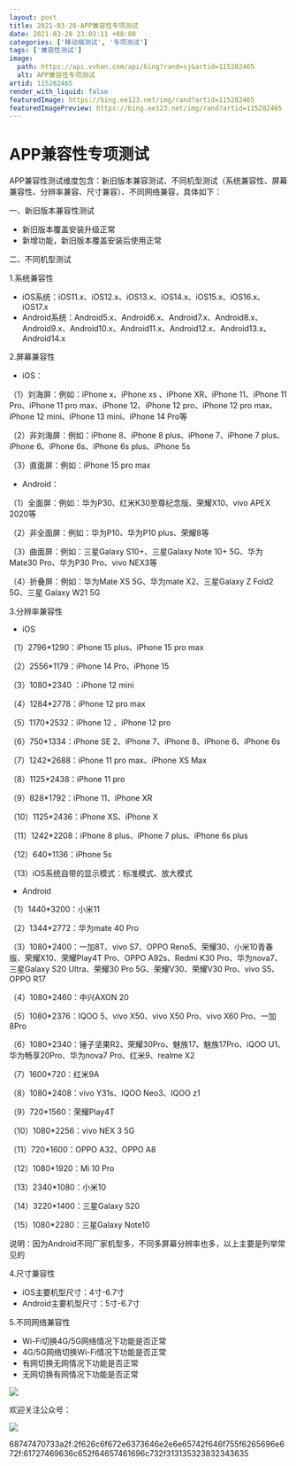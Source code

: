 ```yaml
---
layout: post
title: 2021-03-28-APP兼容性专项测试
date: 2021-03-28 23:03:11 +08:00
categories: ['移动端测试', '专项测试']
tags: ['兼容性测试']
image:
  path: https://api.vvhan.com/api/bing?rand=sj&artid=115282465
  alt: APP兼容性专项测试
artid: 115282465
render_with_liquid: false
featuredImage: https://bing.ee123.net/img/rand?artid=115282465
featuredImagePreview: https://bing.ee123.net/img/rand?artid=115282465
---
```


# APP兼容性专项测试

APP兼容性测试维度包含：新旧版本兼容测试、不同机型测试（系统兼容性、屏幕兼容性、分辨率兼容、尺寸兼容）、不同网络兼容，具体如下：

一、新旧版本兼容性测试

* 新旧版本覆盖安装升级正常
* 新增功能，新旧版本覆盖安装后使用正常

二、不同机型测试

1.系统兼容性

* iOS系统：iOS11.x、iOS12.x、iOS13.x、iOS14.x、iOS15.x、iOS16.x、iOS17.x
* Android系统：Android5.x、Android6.x、Android7.x、Android8.x、Android9.x、Android10.x、Android11.x、Android12.x、Android13.x、Android14.x

2.屏幕兼容性

* iOS：

（1）刘海屏：例如：iPhone x、iPhone xs 、iPhone XR、iPhone 11、iPhone 11 Pro、iPhone 11 pro max、iPhone 12、iPhone 12 pro、iPhone 12 pro max、iPhone 12 mini、iPhone 13 mini、iPhone 14 Pro等

（2）非刘海屏：例如：iPhone 8、iPhone 8 plus、iPhone 7、iPhone 7 plus、iPhone 6、iPhone 6s、iPhone 6s plus、iPhone 5s

（3）直面屏：例如：iPhone 15 pro max

* Android：

（1）全面屏：例如：华为P30、红米K30至尊纪念版、荣耀X10、vivo APEX 2020等

（2）非全面屏：例如：华为P10、华为P10 plus、荣耀8等

（3）曲面屏：例如：三星Galaxy S10+、三星Galaxy Note 10+ 5G、华为Mate30 Pro、华为P30 Pro、vivo NEX3等

（4）折叠屏：例如：华为Mate XS 5G、华为mate X2、三星Galaxy Z Fold2 5G、三星 Galaxy W21 5G

3.分辨率兼容性

* iOS

（1）2796\*1290：iPhone 15 plus、iPhone 15 pro max

（2）2556\*1179：iPhone 14 Pro、iPhone 15

（3）1080\*2340 ：iPhone 12 mini

（4）1284\*2778：iPhone 12 pro max

（5）1170\*2532：iPhone 12 、iPhone 12 pro

（6）750\*1334：iPhone SE 2、iPhone 7、iPhone 8、iPhone 6、iPhone 6s

（7）1242\*2688：iPhone 11 pro max、iPhone XS Max

（8）1125\*2438：iPhone 11 pro

（9）828\*1792：iPhone 11、iPhone XR

（10）1125\*2436：iPhone XS、iPhone X

（11）1242\*2208：iPhone 8 plus、iPhone 7 plus、iPhone 6s plus

（12）640\*1136：iPhone 5s

（13）iOS系统自带的显示模式：标准模式、放大模式

* Android

（1）1440\*3200：小米11

（2）1344\*2772：华为mate 40 Pro

（3）1080\*2400：一加8T、vivo S7、OPPO Reno5、荣耀30、小米10青春版、荣耀X10、荣耀Play4T Pro、OPPO A92s、Redmi K30 Pro、华为nova7、三星Galaxy S20 Ultra、荣耀30 Pro 5G、荣耀V30、荣耀V30 Pro、vivo S5、OPPO R17

（4）1080\*2460：中兴AXON 20

（5）1080\*2376：IQOO 5、vivo X50、vivo X50 Pro、vivo X60 Pro、一加8Pro

（6）1080\*2340：锤子坚果R2、荣耀30Pro、魅族17、魅族17Pro、iQOO U1、华为畅享20Pro、华为nova7 Pro、红米9、realme X2

（7）1600\*720：红米9A

（8）1080\*2408：vivo Y31s、IQOO Neo3、IQOO z1

（9）720\*1560：荣耀Play4T

（10）1080\*2256：vivo NEX 3 5G

（11）720\*1600：OPPO A32、OPPO A8

（12）1080\*1920：Mi 10 Pro

（13）2340\*1080：小米10

（14）3220\*1400：三星Galaxy S20

（15）1080\*2280：三星Galaxy Note10

说明：因为Android不同厂家机型多，不同多屏幕分辨率也多，以上主要是列举常见的

4.尺寸兼容性

* iOS主要机型尺寸：4寸-6.7寸
* Android主要机型尺寸：5寸-6.7寸

5.不同网络兼容性

* Wi-Fi切换4G/5G网络情况下功能是否正常
* 4G/5G网络切换Wi-Fi情况下功能是否正常
* 有网切换无网情况下功能是否正常
* 无网切换有网情况下功能是否正常

![](https://i-blog.csdnimg.cn/blog_migrate/cc1701762a94484e74e7c1cc3d4c60f4.png)

欢迎关注公众号：

![](https://i-blog.csdnimg.cn/blog_migrate/6766fbd945e9e7058c1c541fbddc087e.jpeg)

68747470733a2f:2f626c6f672e6373646e2e6e65742f646f755f6265696e672f:61727469636c652f64657461696c732f313135323832343635